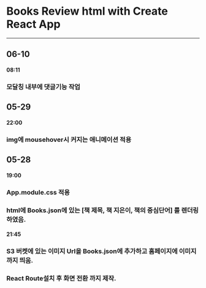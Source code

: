 # Books Review html with Create React App
<hr></hr>

## 06-10
#### 08:11
### 모달칭 내부에 댓글기능 작업


## 05-29
#### 22:00
### img에 mousehover시 커지는 애니메이션 적용


## 05-28
#### 19:00
### App.module.css 적용<br>
### html에 Books.json에 있는 [책 제목, 책 지은이, 책의 중심단어] 를 렌더링 하였음.

#### 21:45
### S3 버켓에 있는 이미지 Url을 Books.json에 추가하고 홈페이지에 이미지까지 띄움.
### React Route설치 후 화면 전환 까지 제작.


